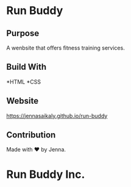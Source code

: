 # Run Buddy

## Purpose
A wenbsite that offers fitness training services.

## Build With
*HTML
*CSS

## Website
https://jennasaikaly.github.io/run-buddy

## Contribution
Made with ❤️ by Jenna.

# Run Buddy Inc.